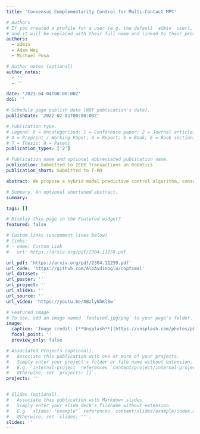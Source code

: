 ```yaml
---
title: 'Consensus Complementarity Control for Multi-Contact MPC'

# Authors
# If you created a profile for a user (e.g. the default `admin` user), write the username (folder name) here
# and it will be replaced with their full name and linked to their profile.
authors:
  - admin
  - Adam Wei
  - Michael Posa

# Author notes (optional)
author_notes:
  - ''
  - ''

date: '2023-04-04T00:00:00Z'
doi: ''

# Schedule page publish date (NOT publication's date).
publishDate: '2022-02-01T00:00:00Z'

# Publication type.
# Legend: 0 = Uncategorized; 1 = Conference paper; 2 = Journal article;
# 3 = Preprint / Working Paper; 4 = Report; 5 = Book; 6 = Book section;
# 7 = Thesis; 8 = Patent
publication_types: ['2']

# Publication name and optional abbreviated publication name.
publication: Submitted to IEEE Transactions on Robotics
publication_short: Submitted to T-RO

abstract: We propose a hybrid model predictive control algorithm, consensus complementarity control (C3), for systems that make and break contact with their environment. Many state-of-the-art controllers for tasks which require initiating contact with the environment, such as locomotion and manipulation, require a priori mode schedules or are too computationally complex to run at real-time rates. We present a method based on the alternating direction method of multipliers (ADMM) that is capable of high speed reasoning over potential contact events. Via a consensus formulation, our approach enables parallelization of the contact scheduling problem. We validate our results on five numerical examples, including four high-dimensional frictional contact problems, and a physical experimentation on an under-actuated multi-contact system. We further demonstrate the effectiveness of our method on a physical experiment accomplishing a high-dimensional, multi-contact manipulation task with a robot arm.

# Summary. An optional shortened abstract.
summary:

tags: []

# Display this page in the Featured widget?
featured: false

# Custom links (uncomment lines below)
# links:
# - name: Custom Link
#   url: https://arxiv.org/pdf/2304.11259.pdf

url_pdf: 'https://arxiv.org/pdf/2304.11259.pdf'
url_code: 'https://github.com/AlpAydinoglu/coptimal'
url_dataset: ''
url_poster: ''
url_project: ''
url_slides: ''
url_source: ''
url_video: 'https://youtu.be/XBzlyNhKl8w'

# Featured image
# To use, add an image named `featured.jpg/png` to your page's folder.
image:
  caption: 'Image credit: [**Unsplash**](https://unsplash.com/photos/pLCdAaMFLTE)'
  focal_point: ''
  preview_only: false

# Associated Projects (optional).
#   Associate this publication with one or more of your projects.
#   Simply enter your project's folder or file name without extension.
#   E.g. `internal-project` references `content/project/internal-project/index.md`.
#   Otherwise, set `projects: []`.
projects: ''


# Slides (optional).
#   Associate this publication with Markdown slides.
#   Simply enter your slide deck's filename without extension.
#   E.g. `slides: "example"` references `content/slides/example/index.md`.
#   Otherwise, set `slides: ""`.
slides: ''
---
```

